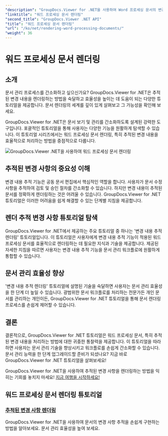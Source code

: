 ```yaml
---
"description": "GroupDocs.Viewer for .NET을 사용하여 Word 프로세싱 문서의 변경 내용 추적 기능을 효율적으로 렌더링하는 방법을 알아보세요. 문서 관리 능력을 향상시켜 보세요."
"linktitle": "워드 프로세싱 문서 렌더링"
"second_title": "GroupDocs.Viewer .NET API"
"title": "워드 프로세싱 문서 렌더링"
"url": "/ko/net/rendering-word-processing-documents/"
"weight": 36
---
```


# 워드 프로세싱 문서 렌더링


## 소개

문서 관리 프로세스를 간소화하고 싶으신가요? GroupDocs.Viewer for .NET은 추적된 변경 내용을 렌더링하는 방법을 숙달하고 효율성을 높이는 데 도움이 되는 다양한 튜토리얼을 제공합니다. 문서 렌더링의 세계를 깊이 있게 살펴보고 그 가능성을 확인해 보세요.

GroupDocs.Viewer for .NET은 문서 보기 및 관리를 간소화하도록 설계된 강력한 도구입니다. 포괄적인 튜토리얼을 통해 사용자는 다양한 기능을 원활하게 탐색할 수 있습니다. 이 튜토리얼 시리즈에서는 워드 프로세싱 문서 렌더링, 특히 추적된 변경 내용을 효율적으로 처리하는 방법을 중점적으로 다룹니다.

![GroupDocs.Viewer .NET을 사용하여 워드 프로세싱 문서 렌더링](/viewer/rendering-word-processing-documents/image.png)

## 추적된 변경 사항의 중요성 이해

변경 내용 추적 기능은 공동 문서 편집에서 핵심적인 역할을 합니다. 사용자가 문서 수정 사항을 추적하여 검토 및 승인 절차를 간소화할 수 있습니다. 하지만 변경 내용이 추적된 문서를 정확하게 렌더링하는 것은 어려울 수 있습니다. GroupDocs.Viewer for .NET 튜토리얼은 이러한 어려움을 쉽게 해결할 수 있는 단계별 지침을 제공합니다.

## 렌더 추적 변경 사항 튜토리얼 탐색

GroupDocs.Viewer for .NET에서 제공하는 주요 튜토리얼 중 하나는 '변경 내용 추적 렌더링' 튜토리얼입니다. 이 튜토리얼은 사용자에게 변경 내용 추적 기능이 적용된 워드 프로세싱 문서를 효율적으로 렌더링하는 데 필요한 지식과 기술을 제공합니다. 제공된 자세한 지침을 따르면 사용자는 변경 내용 추적 기능을 문서 관리 워크플로에 원활하게 통합할 수 있습니다.

## 문서 관리 효율성 향상

'변경 내용 추적 렌더링' 튜토리얼에 설명된 기술을 숙달하면 사용자는 문서 관리 효율성을 한 단계 더 높일 수 있습니다. 광범위한 문서 워크플로를 처리하는 전문가든 개인 문서를 관리하는 개인이든, GroupDocs.Viewer for .NET 튜토리얼을 통해 문서 렌더링 프로세스를 손쉽게 제어할 수 있습니다.

## 결론

결론적으로, GroupDocs.Viewer for .NET 튜토리얼은 워드 프로세싱 문서, 특히 추적된 변경 내용을 처리하는 방법에 대한 귀중한 통찰력을 제공합니다. 이 튜토리얼을 따라 하면 사용자는 문서 관리 기술을 향상시키고 워크플로를 손쉽게 간소화할 수 있습니다. 문서 관리 능력을 한 단계 업그레이드할 준비가 되셨나요? 지금 바로 GroupDocs.Viewer for .NET 튜토리얼을 살펴보세요!

GroupDocs.Viewer for .NET을 사용하여 추적된 변경 사항을 렌더링하는 방법을 익히는 기회를 놓치지 마세요! [지금 여행을 시작하세요!](./render-tracked-changes/)
## 워드 프로세싱 문서 렌더링 튜토리얼
### [추적된 변경 사항 렌더링](./render-tracked-changes/)
GroupDocs.Viewer for .NET을 사용하여 문서의 변경 사항 추적을 손쉽게 구현하는 방법을 알아보세요. 문서 관리 효율성을 높여 보세요.